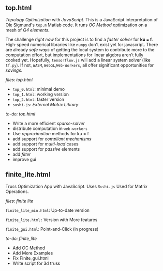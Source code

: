 ## top.html

*Topology Optimization* with *JavaScript*.  This is a JavaScript interpretation of Ole Sigmund's `top.m` Matlab code. It runs *OC Method* optimization on a mesh of *Q4 elements*.

The challenge *right now* for this project is to find a *faster solver* for **ku = f**.  High-speed numerical libraries like `numpy` don't exist yet for javascript. There are already *safe ways* of getting the local system to contribute more to the computation effort, but implementations for linear algebra aren't fully cooked yet.  Hopefully, `tensorflow.js` will add a linear system solver (like `tf.py`).  If not, `WASM`, `WebGL`,`Web-Workers`, all offer significant opportunities for *savings*.

*files: top.html*
* `top_0.html`: minimal demo
* `top_1.html`: working version
* `top_2.html`: faster version
* `sushi.js`: *External Matrix Library*

*to-do: top.html*
* Write a more efficient *sparse-solver*
* distribute computation in `web-workers`
* Use *approximation* methods for ku = f
* add support for *compliant mechanisms*
* add support for *multi-load* cases
* add support for *passive* elements
* add *filter*
* improve gui

## finite_lite.html
Truss Optimization App with JavaScript. Uses `Sushi.js` Used for Matrix Operations. 

*files: finite lite*

`finite_lite_min.html`: Up-to-date version

`finite_lite.html:` Version with More features

`finite_gui.html`: Point-and-Click (in progress)

*to-do: finite_lite*
* Add OC Method
* Add More Examples
* Fix Finite_gui.html
* Write script for 3d truss
